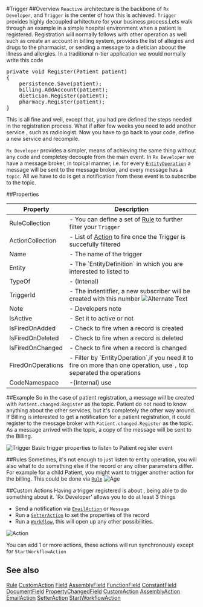 #Trigger
##Overview
`Reactive` architecture is the backbone of `Rx Developer`, and `Trigger` is the center of how this is achieved. `Trigger` provides highly decoupled arhitecture for your business process.Lets walk through an example in a simple hospital environment when a patient is registered. Registration will normally follows with other operation as well such as create an account in billing system, provides the list of allegies and drugs to the pharmacist, or sending a message to a dietician aboout the illness and allergies. In a traditional n-tier application we would normally write this code

<pre>
private void Register(Patient patient)
{
    persistence.Save(patient);
    billing.AddAccount(patient);
    dietician.Register(patient);
    pharmacy.Register(patient);
}
</pre>

This is all fine and well, except that, you had pre defined the steps needed in the registration process. What if after few weeks you need to add another service , such as radiologist. Now you have to go back to your code, define a new service and recompile.



`Rx Developer` provides a simpler, means of achieving the same thing without any code and completey decouple from the main event. In `Rx Developer` we have a message broker, in topical manner, i.e. for every [`EntityOperation`](EntityOperation.html) a message will be sent to the message broker, and every message has a `topic`. All we have to do is get a notification from these event is to subscribe to the topic.

##Properties
<table class="table table-condensed table-bordered">
    <thead>
<tr>
<th>Property</th>
<th>Description</th>
</tr>
</thead>
<tbody>
<tr><td>RuleCollection</td><td> - You can define a set of <a href="Rule.html">Rule</a> to further filter your <code>Trigger</code></td></tr>
<tr><td>ActionCollection</td><td> - List of <a href="CustomAction.html">Action</a> to fire once the Trigger is succefully filtered</td></tr>
<tr><td>Name</td><td> - The name of the trigger</td></tr>
<tr><td>Entity</td><td> - The `EntityDefinition` in which you are interested to listed to </td></tr>
<tr><td>TypeOf</td><td> - (Intenal) </td></tr>
<tr><td>TriggerId</td><td>
    - The indentitfier, a new subscriber will be created with this number
    <img src="http://i.imgur.com/28z2c51.png" alt="Alternate Text" />
</td></tr>
<tr><td>Note</td><td> - Developers note </td></tr>
<tr><td>IsActive</td><td> - Set it to active or not </td></tr>
<tr><td>IsFiredOnAdded</td><td> - Check to fire when a record is created</td></tr>
<tr><td>IsFiredOnDeleted</td><td> - Check to fire when a record is deleted </td></tr>
<tr><td>IsFiredOnChanged</td><td> -  Check to fire when a record is changed</td></tr>
<tr><td>FiredOnOperations</td><td> - Filter by `EntityOperation`,if you need it to fire on more than one operation, use <code>,</code> top seperated the operations  </td></tr>
<tr><td>CodeNamespace</td><td> -(Internal) use </td></tr>
</tbody></table>

##Example
So in the case of patient registration, a message will be created with `Patient.changed.Register` as the topic. Patient do not need to know anything about the other services, but it's completely the other way around. If Billing is interested to get a notification for a patient registration, it could register to the message broker with `Patient.changed.Register` as the topic. As a message arrived with the topic, a copy of the message will be sent to the Billing.



![Trigger](http://i.imgur.com/rbElfmm.png)
Basic trigger properties to listen to Patient register event

##Rules
Sometimes, it's not enough to just listen to entity operation, you will also what to do something else if the record or any other parameters differ. For example for a child Patient, you might want to trigger another action for the billing. This could be done via [`Rule`](Rule.html)
![Age](http://i.imgur.com/ww6netA.png)

##Custom Actions
Having a trigger registered is about , being able to do something about it. `Rx Developer' allows you to do at least 3 things

* Send a notification via [`EmailAction`](EmailAction.html) or `Message`
* Run a [`SetterAction`](SetterAction.html) to set the properties of the record
* Run a [`Workflow`](StartWorkflowAction.html), this will open up any other possibilities.

![Action](http://i.imgur.com/GSuYtMr.png)

You can add 1 or more actions, these actions will run synchronously except for `StartWorkflowAction`


## See also

[Rule](Rule.html)
[CustomAction](CustomAction.html)
[Field](Field.html)
[AssemblyField](AssemblyField.html)
[FunctionField](FunctionField.html)
[ConstantField](ConstantField.html)
[DocumentField](DocumentField.html)
[PropertyChangedField](PropertyChangedField.html)
[CustomAction](CustomAction.html)
[AssemblyAction](AssemblyAction.html)
[EmailAction](EmailAction.html)
[SetterAction](SetterAction.html)
[StartWorkflowAction](StartWorkflowAction.html)
